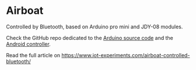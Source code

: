 # Airboat
Controlled by Bluetooth, based on Arduino pro mini and JDY-08 modules.

Check the GitHub repo dedicated to the [Arduino source code](https://github.com/IoT-Experiments/airboat-arduino) and the [Android controller](https://github.com/IoT-Experiments/airboat-android).

Read the full article on https://www.iot-experiments.com/airboat-controlled-bluetooth/